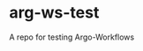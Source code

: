 # arg-ws-test

A repo for testing Argo-Workflows





























































